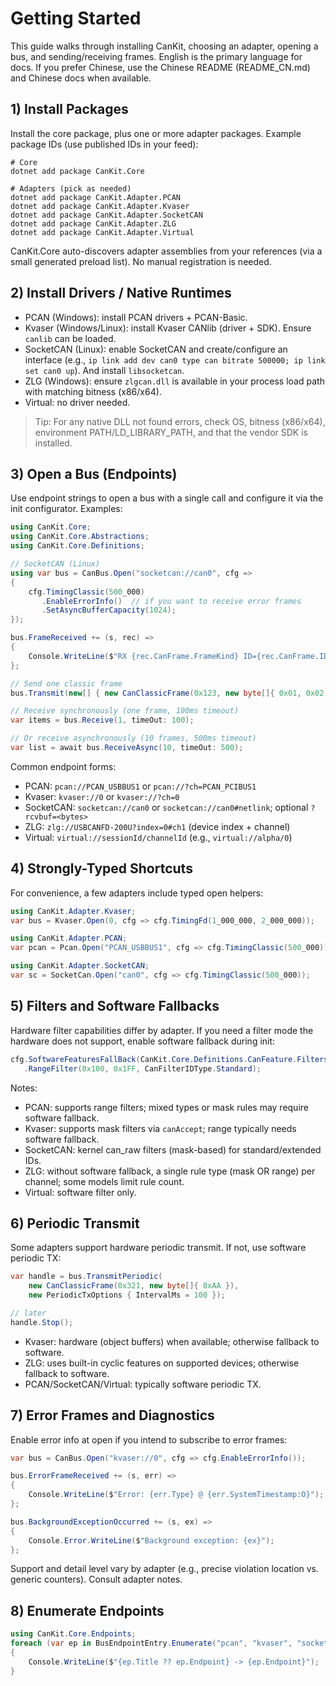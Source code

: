 # Getting Started

This guide walks through installing CanKit, choosing an adapter, opening a bus, and sending/receiving frames. English is the primary language for docs. If you prefer Chinese, use the Chinese README (README_CN.md) and Chinese docs when available.

## 1) Install Packages

Install the core package, plus one or more adapter packages. Example package IDs (use published IDs in your feed):

```
# Core
dotnet add package CanKit.Core

# Adapters (pick as needed)
dotnet add package CanKit.Adapter.PCAN
dotnet add package CanKit.Adapter.Kvaser
dotnet add package CanKit.Adapter.SocketCAN
dotnet add package CanKit.Adapter.ZLG
dotnet add package CanKit.Adapter.Virtual
```

CanKit.Core auto-discovers adapter assemblies from your references (via a small generated preload list). No manual registration is needed.

## 2) Install Drivers / Native Runtimes

- PCAN (Windows): install PCAN drivers + PCAN-Basic.
- Kvaser (Windows/Linux): install Kvaser CANlib (driver + SDK). Ensure `canlib` can be loaded.
- SocketCAN (Linux): enable SocketCAN and create/configure an interface (e.g., `ip link add dev can0 type can bitrate 500000; ip link set can0 up`). And install `libsocketcan`.
- ZLG (Windows): ensure `zlgcan.dll` is available in your process load path with matching bitness (x86/x64).
- Virtual: no driver needed.

> Tip: For any native DLL not found errors, check OS, bitness (x86/x64), environment PATH/LD_LIBRARY_PATH, and that the vendor SDK is installed.

## 3) Open a Bus (Endpoints)

Use endpoint strings to open a bus with a single call and configure it via the init configurator. Examples:

```csharp
using CanKit.Core;
using CanKit.Core.Abstractions;
using CanKit.Core.Definitions;

// SocketCAN (Linux)
using var bus = CanBus.Open("socketcan://can0", cfg =>
{
    cfg.TimingClassic(500_000)
       .EnableErrorInfo()  // if you want to receive error frames
       .SetAsyncBufferCapacity(1024);
});

bus.FrameReceived += (s, rec) =>
{
    Console.WriteLine($"RX {rec.CanFrame.FrameKind} ID={rec.CanFrame.ID:X} DLC={rec.CanFrame.Dlc}");
};

// Send one classic frame
bus.Transmit(new[] { new CanClassicFrame(0x123, new byte[]{ 0x01, 0x02 }) });

// Receive synchronously (one frame, 100ms timeout)
var items = bus.Receive(1, timeOut: 100);

// Or receive asynchronously (10 frames, 500ms timeout)
var list = await bus.ReceiveAsync(10, timeOut: 500);
```

Common endpoint forms:
- PCAN: `pcan://PCAN_USBBUS1` or `pcan://?ch=PCAN_PCIBUS1`
- Kvaser: `kvaser://0` or `kvaser://?ch=0`
- SocketCAN: `socketcan://can0` or `socketcan://can0#netlink`; optional `?rcvbuf=<bytes>`
- ZLG: `zlg://USBCANFD-200U?index=0#ch1` (device index + channel)
- Virtual: `virtual://sessionId/channelId` (e.g., `virtual://alpha/0`)

## 4) Strongly-Typed Shortcuts

For convenience, a few adapters include typed open helpers:

```csharp
using CanKit.Adapter.Kvaser;
var bus = Kvaser.Open(0, cfg => cfg.TimingFd(1_000_000, 2_000_000));

using CanKit.Adapter.PCAN;
var pcan = Pcan.Open("PCAN_USBBUS1", cfg => cfg.TimingClassic(500_000));

using CanKit.Adapter.SocketCAN;
var sc = SocketCan.Open("can0", cfg => cfg.TimingClassic(500_000));
```

## 5) Filters and Software Fallbacks

Hardware filter capabilities differ by adapter. If you need a filter mode the hardware does not support, enable software fallback during init:

```csharp
cfg.SoftwareFeaturesFallBack(CanKit.Core.Definitions.CanFeature.Filters)
   .RangeFilter(0x100, 0x1FF, CanFilterIDType.Standard);
```

Notes:
- PCAN: supports range filters; mixed types or mask rules may require software fallback.
- Kvaser: supports mask filters via `canAccept`; range typically needs software fallback.
- SocketCAN: kernel can_raw filters (mask-based) for standard/extended IDs.
- ZLG: without software fallback, a single rule type (mask OR range) per channel; some models limit rule count.
- Virtual: software filter only.

## 6) Periodic Transmit

Some adapters support hardware periodic transmit. If not, use software periodic TX:

```csharp
var handle = bus.TransmitPeriodic(
    new CanClassicFrame(0x321, new byte[]{ 0xAA }),
    new PeriodicTxOptions { IntervalMs = 100 });

// later
handle.Stop();
```

- Kvaser: hardware (object buffers) when available; otherwise fallback to software.
- ZLG: uses built-in cyclic features on supported devices; otherwise fallback to software.
- PCAN/SocketCAN/Virtual: typically software periodic TX.

## 7) Error Frames and Diagnostics

Enable error info at open if you intend to subscribe to error frames:

```csharp
var bus = CanBus.Open("kvaser://0", cfg => cfg.EnableErrorInfo());

bus.ErrorFrameReceived += (s, err) =>
{
    Console.WriteLine($"Error: {err.Type} @ {err.SystemTimestamp:O}");
};

bus.BackgroundExceptionOccurred += (s, ex) =>
{
    Console.Error.WriteLine($"Background exception: {ex}");
};
```

Support and detail level vary by adapter (e.g., precise violation location vs. generic counters). Consult adapter notes.

## 8) Enumerate Endpoints

```csharp
using CanKit.Core.Endpoints;
foreach (var ep in BusEndpointEntry.Enumerate("pcan", "kvaser", "socketcan", "zlg", "virtual"))
{
    Console.WriteLine($"{ep.Title ?? ep.Endpoint} -> {ep.Endpoint}");
}
```
